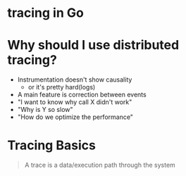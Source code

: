 # tracing in Go

# Why should I use distributed tracing?

- Instrumentation doesn't show causality
    - or it's pretty hard(logs)
- A main feature is correction between events
- "I want to know why call X didn't work"
- "Why is Y so slow"
- "How do we optimize the performance"

# Tracing Basics
> A trace is a data/execution path through the system